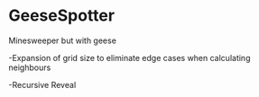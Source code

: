 # GeeseSpotter
Minesweeper but with geese

-Expansion of grid size to eliminate edge cases when calculating neighbours


-Recursive Reveal
